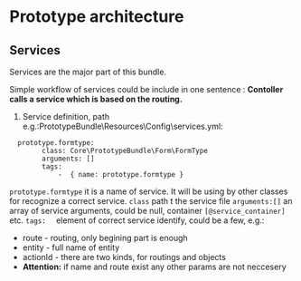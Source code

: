 # Prototype architecture

## Services

Services are the major part of this bundle. 

Simple workflow of services could be include in one sentence :
**Contoller calls a service which is based on the routing.**
  1.  Service definition, path e.g.:PrototypeBundle\Resources\Config\services.yml:
```
  prototype.formtype:
        class: Core\PrototypeBundle\Form\FormType
        arguments: []        
        tags:
            -  { name: prototype.formtype } 

```

``` prototype.formtype ``` it is a name of service. It will be using by other classes for recognize a correct service. 
```class``` path t the service file
```arguments:[]``` an array of service arguments, could be null, container ```[@service_container] ``` etc.
```tags:  ``` element of correct service identify, could be a few, e.g.:
*    route - routing, only begining part is enough 
*    entity - full name of entity
*    actionId - there are two kinds, for routings and objects
*   **Attention:** if name and route exist any other params are not neccesery


